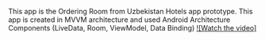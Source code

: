 This app is the Ordering Room from Uzbekistan Hotels app prototype. This app is created in MVVM architecture and 
used Android Architecture Components (LiveData, Room, ViewModel, Data Binding)
[![Watch the video]](https://www.youtube.com/watch?v=Sqhdv0b8sEA)
